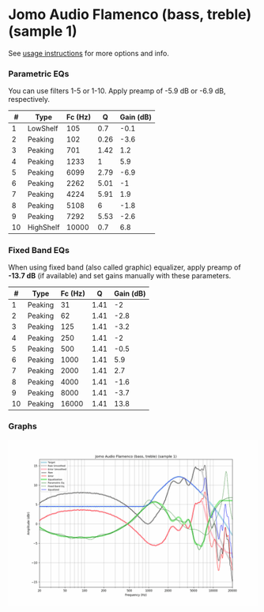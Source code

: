 # Jomo Audio Flamenco (bass, treble) (sample 1)
See [usage instructions](https://github.com/jaakkopasanen/AutoEq#usage) for more options and info.

### Parametric EQs
You can use filters 1-5 or 1-10. Apply preamp of -5.9 dB or -6.9 dB, respectively.

|   # | Type      |   Fc (Hz) |    Q |   Gain (dB) |
|-----|-----------|-----------|------|-------------|
|   1 | LowShelf  |       105 | 0.7  |        -0.1 |
|   2 | Peaking   |       102 | 0.26 |        -3.6 |
|   3 | Peaking   |       701 | 1.42 |         1.2 |
|   4 | Peaking   |      1233 | 1    |         5.9 |
|   5 | Peaking   |      6099 | 2.79 |        -6.9 |
|   6 | Peaking   |      2262 | 5.01 |        -1   |
|   7 | Peaking   |      4224 | 5.91 |         1.9 |
|   8 | Peaking   |      5108 | 6    |        -1.8 |
|   9 | Peaking   |      7292 | 5.53 |        -2.6 |
|  10 | HighShelf |     10000 | 0.7  |         6.8 |

### Fixed Band EQs
When using fixed band (also called graphic) equalizer, apply preamp of **-13.7 dB** (if available) and set gains manually with these parameters.

|   # | Type    |   Fc (Hz) |    Q |   Gain (dB) |
|-----|---------|-----------|------|-------------|
|   1 | Peaking |        31 | 1.41 |        -2   |
|   2 | Peaking |        62 | 1.41 |        -2.8 |
|   3 | Peaking |       125 | 1.41 |        -3.2 |
|   4 | Peaking |       250 | 1.41 |        -2   |
|   5 | Peaking |       500 | 1.41 |        -0.5 |
|   6 | Peaking |      1000 | 1.41 |         5.9 |
|   7 | Peaking |      2000 | 1.41 |         2.7 |
|   8 | Peaking |      4000 | 1.41 |        -1.6 |
|   9 | Peaking |      8000 | 1.41 |        -3.7 |
|  10 | Peaking |     16000 | 1.41 |        13.8 |

### Graphs
![](./Jomo%20Audio%20Flamenco%20(bass,%20treble)%20(sample%201).png)
